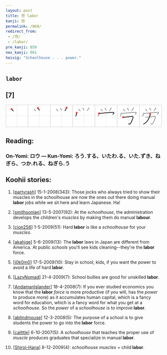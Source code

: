 ```yaml
---
layout: post
title: 労 labor
kanji: 労
permalink: /860/
redirect_from:
 - /労/
 - /labor/
pre_kanji: 859
nex_kanji: 861
heisig: "Schoolhouse . . . power."
---
```


## `labor`

## [7]

<div class="stroke"><img src="../images/E58AB4.png" /></div>

## Reading:

### On-Yomi: ロウ &mdash; Kun-Yomi: ろう.する、いたわ.る、いた.ずき、ねぎら、つか.れる、ねぎら.う

## Koohii stories:

1) [<a href="http://kanji.koohii.com/profile/partyrash">partyrash</a>] 15-1-2008(343): Those jocks who always tried to show their muscles in the schoolhouse are now the ones out there doing manual<strong> labor</strong> jobs while we sit here and learn Japanese. Ha! 

2) [<a href="http://kanji.koohii.com/profile/smithsonian">smithsonian</a>] 13-5-2007(92): At the <em>schoolhouse</em>, the administration develops the children&#039;s <em>muscles</em> by making them do manual <strong>labour</strong>. 

3) [<a href="http://kanji.koohii.com/profile/cjon256">cjon256</a>] 1-5-2009(51): Hard<strong> labor</strong> is like a <em>schoolhouse</em> for your <em>muscles</em>. 

4) [<a href="http://kanji.koohii.com/profile/akahige">akahige</a>] 5-6-2009(13): The<strong> labor</strong> laws in Japan are different from America. At public <em>schools</em> you&#039;ll see kids cleaning--they&#039;re the<strong> labor</strong> force. 

5) [<a href="http://kanji.koohii.com/profile/j0k0m0">j0k0m0</a>] 17-5-2009(10): Stay in school, kids, if you want the power to avoid a life of hard<strong> labor</strong>. 

6) [<a href="http://kanji.koohii.com/profile/LazyNomad">LazyNomad</a>] 21-4-2009(7): School bullies are good for unskilled<strong> labor</strong>. 

7) [<a href="http://kanji.koohii.com/profile/AndamanIslander">AndamanIslander</a>] 18-4-2008(7): If you ever studied economics you know that the<strong> labor</strong> <em>force</em> is more productive (if you will, has the <em>power</em> to produce more) as it accumulates human capital, which is a fancy word for education, which is a fancy word for what you get at a <em>schoolhouse</em>. So the <em>power</em> of a <em>schoolhouse</em> is to improve<strong> labor</strong>. 

8) [<a href="http://kanji.koohii.com/profile/ablindmouse">ablindmouse</a>] 12-3-2008(5): The purpose of a school is to give students the power to go into the<strong> labor</strong> force. 

9) [<a href="http://kanji.koohii.com/profile/calittle">calittle</a>] 6-10-2007(5): A <em>schoolhouse</em> that teaches the proper use of <em>muscle</em> produces graduates that specialize in manual<strong> labor</strong>. 

10) [<a href="http://kanji.koohii.com/profile/Shiroi-Hana">Shiroi-Hana</a>] 8-12-2009(4): <em>schoolhouse</em> <em>muscles</em> = child<strong> labor</strong>. 
